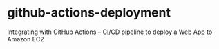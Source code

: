 # github-actions-deployment
Integrating with GitHub Actions – CI/CD pipeline to deploy a Web App to Amazon EC2

